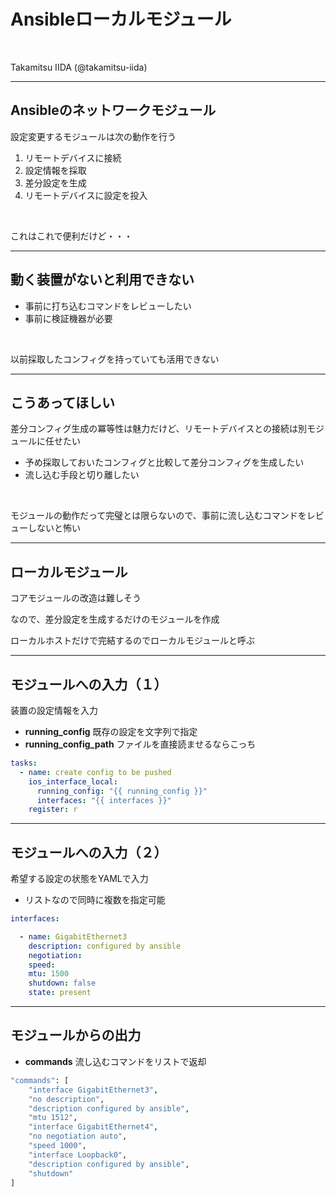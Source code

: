 <!-- markdownlint-disable MD037 -->

# Ansibleローカルモジュール

<br>

Takamitsu IIDA (@takamitsu-iida)

---

## Ansibleのネットワークモジュール

設定変更するモジュールは次の動作を行う

1. リモートデバイスに接続
1. 設定情報を採取
1. 差分設定を生成
1. リモートデバイスに設定を投入

<br>

これはこれで便利だけど・・・

---

## 動く装置がないと利用できない

- 事前に打ち込むコマンドをレビューしたい
- 事前に検証機器が必要

<br>

以前採取したコンフィグを持っていても活用できない

---

## こうあってほしい

差分コンフィグ生成の冪等性は魅力だけど、リモートデバイスとの接続は別モジュールに任せたい

- 予め採取しておいたコンフィグと比較して差分コンフィグを生成したい
- 流し込む手段と切り離したい

<br>

モジュールの動作だって完璧とは限らないので、事前に流し込むコマンドをレビューしないと怖い

---

## ローカルモジュール

コアモジュールの改造は難しそう

なので、差分設定を生成するだけのモジュールを作成

ローカルホストだけで完結するのでローカルモジュールと呼ぶ

---

## モジュールへの入力（１）

装置の設定情報を入力

- **running_config** 既存の設定を文字列で指定
- **running_config_path** ファイルを直接読ませるならこっち

```yaml
tasks:
  - name: create config to be pushed
    ios_interface_local:
      running_config: "{{ running_config }}"
      interfaces: "{{ interfaces }}"
    register: r
```

---

## モジュールへの入力（２）

希望する設定の状態をYAMLで入力

- リストなので同時に複数を指定可能

```yaml
interfaces:

  - name: GigabitEthernet3
    description: configured by ansible
    negotiation:
    speed:
    mtu: 1500
    shutdown: false
    state: present
```

---

## モジュールからの出力

- **commands** 流し込むコマンドをリストで返却

```bash
"commands": [
    "interface GigabitEthernet3",
    "no description",
    "description configured by ansible",
    "mtu 1512",
    "interface GigabitEthernet4",
    "no negotiation auto",
    "speed 1000",
    "interface Loopback0",
    "description configured by ansible",
    "shutdown"
]
```
